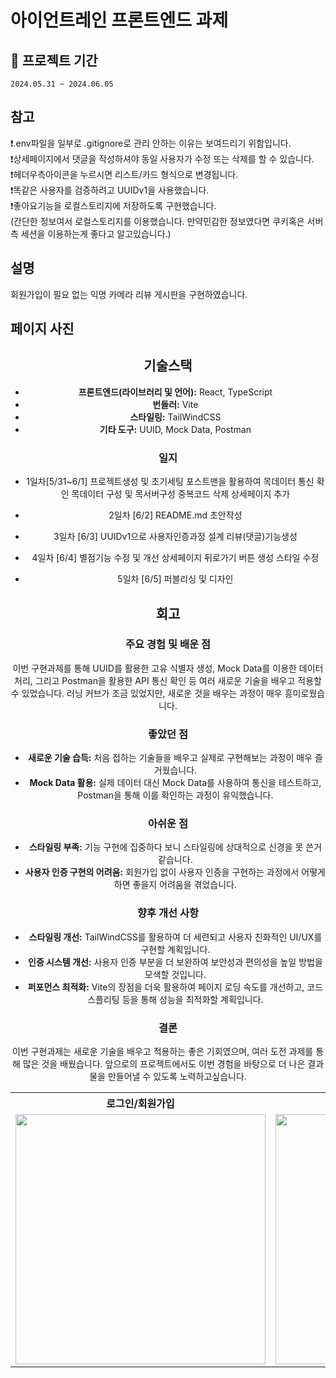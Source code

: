 # 아이언트레인 프론트엔드 과제

## 📆 프로젝트 기간

`2024.05.31 ~ 2024.06.05`

## 참고

❗️.env파일을 일부로 .gitignore로 관리 안하는 이유는 보여드리기 위함입니다. <br/>
❗️상세페이지에서 댓글을 작성하셔야 동일 사용자가 수정 또는 삭제를 할 수 있습니다. <br/>
❗️헤더우측아이콘을 누르시면 리스트/카드 형식으로 변경됩니다. <br/>
❗️똑같은 사용자를 검증하려고 UUIDv1을 사용했습니다. <br/>
❗️좋아요기능을 로컬스토리지에 저장하도록 구현했습니다.<br/>
(간단한 정보여서 로컬스토리지를 이용했습니다. 만약민감한 정보였다면 쿠키혹은 서버 측 세션을 이용하는게 좋다고 알고있습니다.)

## 설명

회원가입이 필요 없는 익명 카메라 리뷰 게시판을 구현하였습니다.

## 페이지 사진

<div align="center">
  <table>
    <tr align="center">
      <th>로그인/회원가입</th>
      <th>메인 페이지</th>
    </tr>
    <tr>      
      <td><img src="https://github.com/camerareview/assets/images/" height="400">
</td>
       <td><img src="https://github.com/camerareview/assets/images/"
height="400"></td>   
    </tr>    
    </div>

## 기술스택

- **프론트엔드(라이브러리 및 언어):** React, TypeScript
- **번들러:** Vite
- **스타일링:** TailWindCSS
- **기타 도구:** UUID, Mock Data, Postman

### 일지

- 1일차[5/31~6/1]
  프로젝트생성 및 초기세팅
  포스트맨을 활용하여 목데이터 통신 확인
  목데이터 구성 및 목서버구성
  중복코드 삭제
  상세페이지 추가
- 2일차 [6/2]
  README.md 초안작성

- 3일차 [6/3]
  UUIDv1으로 사용자인증과정 설계
  리뷰(댓글)기능생성

- 4일차 [6/4]
  별점기능 수정 및 개선
  상세페이지 뒤로가기 버튼 생성
  스타일 수정

- 5일차 [6/5]
  퍼블리싱 및 디자인

## 회고

### 주요 경험 및 배운 점

이번 구현과제를 통해 UUID를 활용한 고유 식별자 생성, Mock Data를 이용한 데이터 처리, 그리고 Postman을 활용한 API 통신 확인 등 여러 새로운 기술을 배우고 적용할 수 있었습니다. 러닝 커브가 조금 있었지만, 새로운 것을 배우는 과정이 매우 흥미로웠습니다.

### 좋았던 점

- **새로운 기술 습득:** 처음 접하는 기술들을 배우고 실제로 구현해보는 과정이 매우 즐거웠습니다.
- **Mock Data 활용:** 실제 데이터 대신 Mock Data를 사용하여 통신을 테스트하고, Postman을 통해 이를 확인하는 과정이 유익했습니다.

### 아쉬운 점

- **스타일링 부족:** 기능 구현에 집중하다 보니 스타일링에 상대적으로 신경을 못 쓴거 같습니다.
- **사용자 인증 구현의 어려움:** 회원가입 없이 사용자 인증을 구현하는 과정에서 어떻게 하면 좋을지 어려움을 겪었습니다.

### 향후 개선 사항

- **스타일링 개선:** TailWindCSS를 활용하여 더 세련되고 사용자 친화적인 UI/UX를 구현할 계획입니다.
- **인증 시스템 개선:** 사용자 인증 부분을 더 보완하여 보안성과 편의성을 높일 방법을 모색할 것입니다.
- **퍼포먼스 최적화:** Vite의 장점을 더욱 활용하여 페이지 로딩 속도를 개선하고, 코드 스플리팅 등을 통해 성능을 최적화할 계획입니다.

### 결론

이번 구현과제는 새로운 기술을 배우고 적용하는 좋은 기회였으며, 여러 도전 과제를 통해 많은 것을 배웠습니다. 앞으로의 프로젝트에서도 이번 경험을 바탕으로 더 나은 결과물을 만들어낼 수 있도록 노력하고싶습니다.
